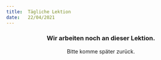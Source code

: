 ```yaml
---
title:  Tägliche Lektion
date:   22/04/2021
---
```


### <center>Wir arbeiten noch an dieser Lektion.</center>
<center>Bitte komme später zurück.</center>